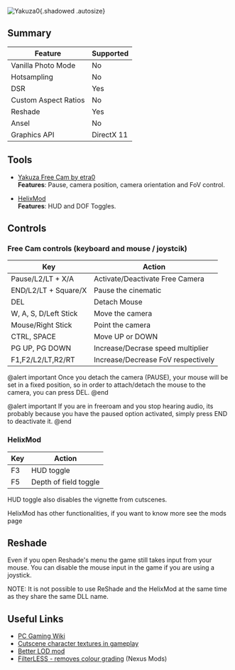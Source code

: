 ![Yakuza0](Images\yakuza0.png "Shot by Antic Owl"){.shadowed .autosize}


## Summary

Feature | Supported
--|--
Vanilla Photo Mode | No
Hotsampling | No
DSR | Yes
Custom Aspect Ratios | No
Reshade | Yes
Ansel | No
Graphics API | DirectX 11
 
## Tools

* [Yakuza Free Cam by etra0](https://github.com/etra0/yakuza-freecam/releases)  
**Features**: Pause, camera position, camera orientation and FoV control.

* [HelixMod](https://helixmod.blogspot.com/2019/03/yakuza-0-kiwami.html)  
**Features**: HUD  and DOF Toggles.

 

## Controls

### Free Cam controls (keyboard and mouse / joystcik)

Key | Action
--|--
Pause/L2/LT + X/A | Activate/Deactivate Free Camera
END/L2/LT + Square/X | Pause the cinematic 
DEL | Detach Mouse
W, A, S, D/Left Stick | Move the camera
Mouse/Right Stick | Point the camera
CTRL, SPACE | Move UP or DOWN
PG UP, PG DOWN | Increase/Decrase speed multiplier
F1,F2/L2/LT,R2/RT | Increase/Decrease FoV respectively

@alert important
Once you detach the camera (PAUSE), your mouse will be set in a fixed position, so in order to attach/detach the mouse to the camera, you can press DEL.
@end

@alert important
If you are in freeroam and you stop hearing audio, its probably because you have the paused option activated, simply press END to deactivate it.
@end

### HelixMod

Key | Action
--|--
F3 | HUD toggle
F5 | Depth of field toggle

HUD toggle also disables the vignette from cutscenes.

HelixMod has other functionalities, if you want to know more see the mods page

## Reshade

Even if you open Reshade's menu the game still takes input from your mouse. You can disable the mouse input in the game if you are using a joystick.

NOTE: It is not possible to use ReShade and the HelixMod at the same time as they share the same DLL name.

## Useful Links

* [PC Gaming Wiki](https://www.pcgamingwiki.com/wiki/Yakuza_0)
* [Cutscene character textures in gameplay](https://www.nexusmods.com/yakuza0/mods/9)
* [Better LOD mod](https://steamcommunity.com/sharedfiles/filedetails/?id=1469962010)
* [FilterLESS - removes colour grading](https://www.nexusmods.com/yakuza0/mods/177?tab=description) (Nexus Mods)
